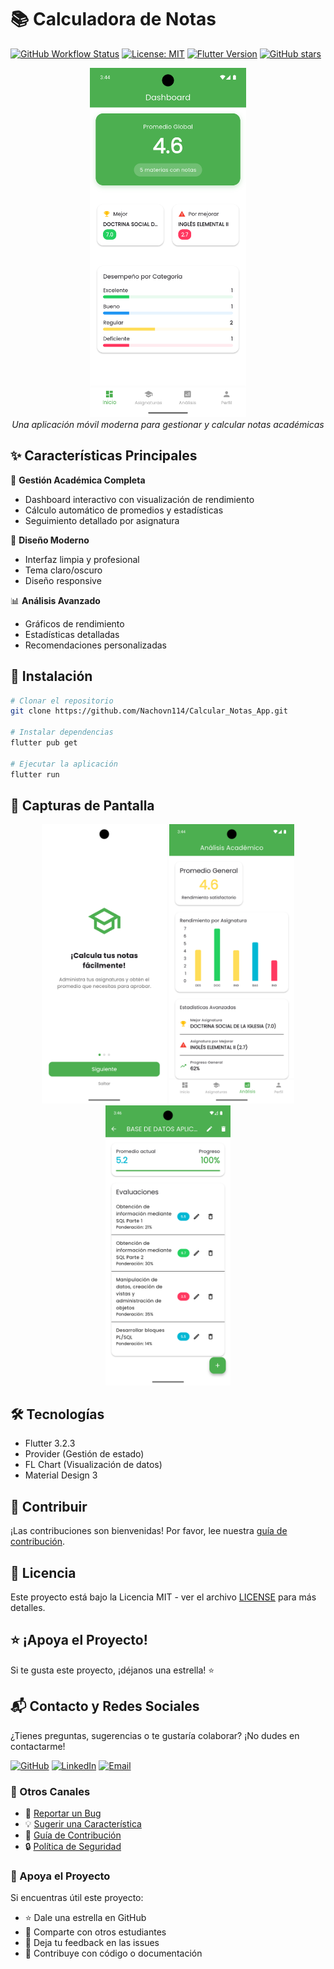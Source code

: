 # 📚 Calculadora de Notas

[![GitHub Workflow Status](https://img.shields.io/github/actions/workflow/status/Nachovn114/Calcular_Notas_App/flutter-ci.yml?label=CI&logo=github)](https://github.com/Nachovn114/Calcular_Notas_App/actions/workflows/flutter-ci.yml)
[![License: MIT](https://img.shields.io/badge/License-MIT-yellow.svg?logo=opensource)](https://opensource.org/licenses/MIT)
[![Flutter Version](https://img.shields.io/badge/Flutter-3.2.3-blue?logo=flutter)](https://flutter.dev)
[![GitHub stars](https://img.shields.io/github/stars/Nachovn114/Calcular_Notas_App?style=social&logo=github)](https://github.com/Nachovn114/Calcular_Notas_App/stargazers)

<div align="center">
  <img src="assets/screenshots/dashboard.jpg" width="250" alt="Dashboard de la aplicación">
  <br>
  <i>Una aplicación móvil moderna para gestionar y calcular notas académicas</i>
</div>

## ✨ Características Principales

🎯 **Gestión Académica Completa**
- Dashboard interactivo con visualización de rendimiento
- Cálculo automático de promedios y estadísticas
- Seguimiento detallado por asignatura

🎨 **Diseño Moderno**
- Interfaz limpia y profesional
- Tema claro/oscuro
- Diseño responsive

📊 **Análisis Avanzado**
- Gráficos de rendimiento
- Estadísticas detalladas
- Recomendaciones personalizadas

## 🚀 Instalación

```bash
# Clonar el repositorio
git clone https://github.com/Nachovn114/Calcular_Notas_App.git

# Instalar dependencias
flutter pub get

# Ejecutar la aplicación
flutter run
```

## 📱 Capturas de Pantalla

<div align="center">
  <img src="assets/screenshots/onboarding_1.jpg" width="200" alt="Tutorial">
  <img src="assets/screenshots/analisis.jpg" width="200" alt="Análisis">
  <img src="assets/screenshots/detalle_asignatura.jpg" width="200" alt="Detalle">
</div>

## 🛠️ Tecnologías

- Flutter 3.2.3
- Provider (Gestión de estado)
- FL Chart (Visualización de datos)
- Material Design 3

## 🤝 Contribuir

¡Las contribuciones son bienvenidas! Por favor, lee nuestra [guía de contribución](CONTRIBUTING.md).

## 📄 Licencia

Este proyecto está bajo la Licencia MIT - ver el archivo [LICENSE](LICENSE) para más detalles.

## ⭐ ¡Apoya el Proyecto!

Si te gusta este proyecto, ¡déjanos una estrella! ⭐

## 📬 Contacto y Redes Sociales

¿Tienes preguntas, sugerencias o te gustaría colaborar? ¡No dudes en contactarme!

[![GitHub](https://img.shields.io/badge/GitHub-Nachovn114-181717?style=for-the-badge&logo=github)](https://github.com/Nachovn114)
[![LinkedIn](https://img.shields.io/badge/LinkedIn-Ignacio_Valeria-0077B5?style=for-the-badge&logo=linkedin)](https://www.linkedin.com/in/ignacio-valeria)
[![Email](https://img.shields.io/badge/Email-Contacto-D14836?style=for-the-badge&logo=gmail)](mailto:ignacio.valeria@example.com)

### 💬 Otros Canales

- 🐛 [Reportar un Bug](https://github.com/Nachovn114/Calcular_Notas_App/issues/new?template=bug_report.md)
- 💡 [Sugerir una Característica](https://github.com/Nachovn114/Calcular_Notas_App/issues/new?template=feature_request.md)
- 🤝 [Guía de Contribución](CONTRIBUTING.md)
- 🔒 [Política de Seguridad](SECURITY.md)

### 🌟 Apoya el Proyecto

Si encuentras útil este proyecto:

- ⭐ Dale una estrella en GitHub
- 🔄 Comparte con otros estudiantes
- 📝 Deja tu feedback en las issues
- 🤝 Contribuye con código o documentación 